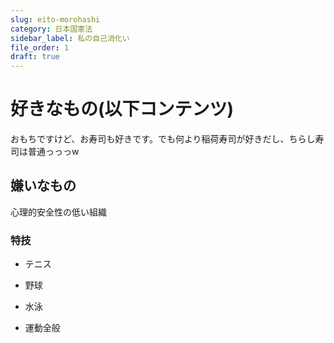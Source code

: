 ```yaml
---
slug: eito-morohashi
category: 日本国憲法
sidebar_label: 私の自己消化い
file_order: 1
draft: true
---
```

# 好きなもの(以下コンテンツ)

おもちですけど、お寿司も好きです。でも何より稲荷寿司が好きだし、ちらし寿司は普通っっっw

## 嫌いなもの

心理的安全性の低い組織

### 特技

*   テニス
    
*   野球
    
*   水泳
    
*   運動全般
